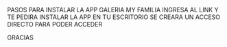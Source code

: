PASOS PARA INSTALAR LA APP GALERIA MY FAMILIA
INGRESA AL LINK Y TE PEDIRA INSTALAR LA APP 
EN TU ESCRITORIO SE CREARA UN ACCESO DIRECTO PARA PODER ACCEDER 

GRACIAS 
